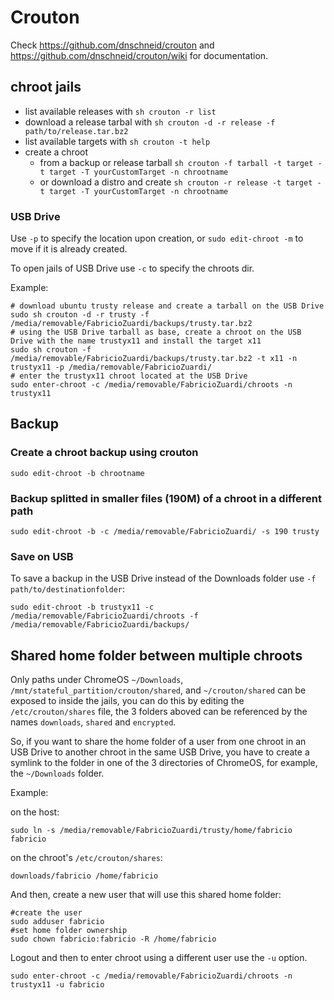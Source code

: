 Crouton
=======

Check https://github.com/dnschneid/crouton and https://github.com/dnschneid/crouton/wiki for documentation.

chroot jails
------------

- list available releases with ```sh crouton -r list``` 
- download a release tarbal with ```sh crouton -d -r release -f path/to/release.tar.bz2```
- list available targets with ```sh crouton -t help```
- create a chroot 
    - from a backup or release tarball ```sh crouton -f tarball -t target -t target -T yourCustomTarget -n chrootname``` 
    - or download a distro and create ```sh crouton -r release -t target -t target -T yourCustomTarget -n chrootname``` 

### USB Drive

Use ```-p``` to specify the location upon creation, or ```sudo edit-chroot -m```
to move if it is already created.

To open jails of USB Drive use ```-c``` to specify the chroots dir.

Example:

    # download ubuntu trusty release and create a tarball on the USB Drive
    sudo sh crouton -d -r trusty -f /media/removable/FabricioZuardi/backups/trusty.tar.bz2
    # using the USB Drive tarball as base, create a chroot on the USB Drive with the name trustyx11 and install the target x11
    sudo sh crouton -f /media/removable/FabricioZuardi/backups/trusty.tar.bz2 -t x11 -n trustyx11 -p /media/removable/FabricioZuardi/
    # enter the trustyx11 chroot located at the USB Drive
    sudo enter-chroot -c /media/removable/FabricioZuardi/chroots -n trustyx11    

Backup
------

### Create a chroot backup using crouton

    sudo edit-chroot -b chrootname 

### Backup splitted in smaller files (190M) of a chroot in a different path

    sudo edit-chroot -b -c /media/removable/FabricioZuardi/ -s 190 trusty

### Save on USB

To save a backup in the USB Drive instead of the Downloads folder use ```-f path/to/destinationfolder```:

```sudo edit-chroot -b trustyx11 -c /media/removable/FabricioZuardi/chroots -f /media/removable/FabricioZuardi/backups/```


Shared home folder between multiple chroots
-------------------------------------------

Only paths under ChromeOS ```~/Downloads```, ```/mnt/stateful_partition/crouton/shared```, and ```~/crouton/shared``` can be exposed to inside the jails, you can do this by editing the ```/etc/crouton/shares``` file, the 3 folders aboved can be referenced by the names ```downloads```, ```shared``` and ```encrypted```.

So, if you want to share the home folder of a user from one chroot in an USB Drive to another chroot in the same USB Drive, you have to create a symlink to the folder in one of the 3 directories of ChromeOS, for example, the  ```~/Downloads``` folder.

Example:

on the host:

    sudo ln -s /media/removable/FabricioZuardi/trusty/home/fabricio fabricio
    
on the chroot's ```/etc/crouton/shares```:

    downloads/fabricio /home/fabricio
    
And then, create a new user that will use this shared home folder:

    #create the user
    sudo adduser fabricio
    #set home folder ownership
    sudo chown fabricio:fabricio -R /home/fabricio
    
Logout and then to enter chroot using a different user use the ```-u``` option.

    sudo enter-chroot -c /media/removable/FabricioZuardi/chroots -n trustyx11 -u fabricio

